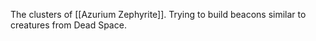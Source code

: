 The clusters of [[Azurium Zephyrite]]. Trying to build beacons similar to creatures from Dead Space.